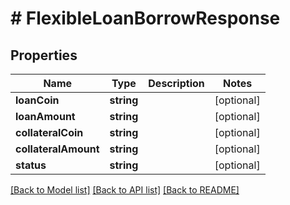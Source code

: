 # # FlexibleLoanBorrowResponse

## Properties

Name | Type | Description | Notes
------------ | ------------- | ------------- | -------------
**loanCoin** | **string** |  | [optional]
**loanAmount** | **string** |  | [optional]
**collateralCoin** | **string** |  | [optional]
**collateralAmount** | **string** |  | [optional]
**status** | **string** |  | [optional]

[[Back to Model list]](../../README.md#models) [[Back to API list]](../../README.md#endpoints) [[Back to README]](../../README.md)
